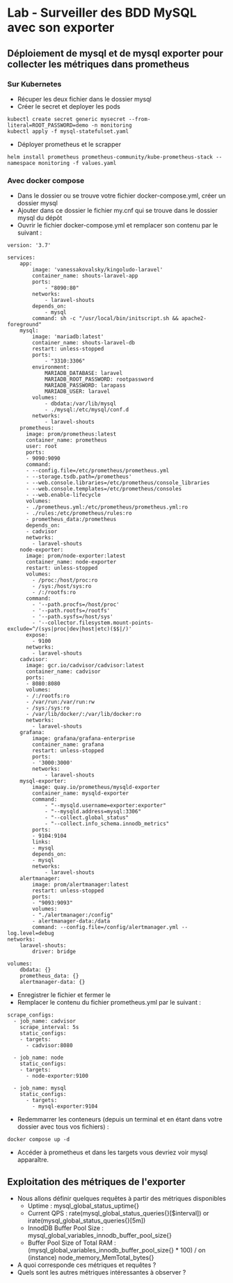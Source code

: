 # Lab - Surveiller des BDD MySQL avec son exporter

## Déploiement de mysql et de mysql exporter pour collecter les métriques dans prometheus 

### Sur Kubernetes

- Récuper les deux fichier  dans le dossier mysql 
- Créer le secret et deployer les pods
```
kubectl create secret generic mysecret --from-literal=ROOT_PASSWORD=demo -n monitoring
kubectl apply -f mysql-statefulset.yaml
```

- Déployer prometheus et le scrapper 
```
helm install prometheus prometheus-community/kube-prometheus-stack --namespace monitoring -f values.yaml
```

### Avec docker compose
* Dans le dossier ou se trouve votre fichier docker-compose.yml, créer un dossier mysql
* Ajouter dans ce dossier le fichier my.cnf qui se trouve dans le dossier mysql du dépôt
* Ouvrir le fichier docker-compose.yml et remplacer son contenu par le suivant :
```
version: '3.7'

services:
    app:
        image: 'vanessakovalsky/kingoludo-laravel'
        container_name: shouts-laravel-app
        ports:
            - "8090:80"
        networks:
            - laravel-shouts
        depends_on:
            - mysql
        command: sh -c "/usr/local/bin/initscript.sh && apache2-foreground"
    mysql:
        image: 'mariadb:latest'
        container_name: shouts-laravel-db
        restart: unless-stopped
        ports:
            - "3310:3306"
        environment:
            MARIADB_DATABASE: laravel
            MARIADB_ROOT_PASSWORD: rootpassword
            MARIADB_PASSWORD: larapass
            MARIADB_USER: laravel
        volumes:
            - dbdata:/var/lib/mysql
            - ./mysql:/etc/mysql/conf.d
        networks:
            - laravel-shouts
    prometheus:
      image: prom/prometheus:latest
      container_name: prometheus
      user: root
      ports:
      - 9090:9090
      command:
      - --config.file=/etc/prometheus/prometheus.yml
      - --storage.tsdb.path=/prometheus'
      - --web.console.libraries=/etc/prometheus/console_libraries
      - --web.console.templates=/etc/prometheus/consoles
      - --web.enable-lifecycle
      volumes:
      - ./prometheus.yml:/etc/prometheus/prometheus.yml:ro
      - ./rules:/etc/prometheus/rules:ro
      - prometheus_data:/prometheus
      depends_on:
      - cadvisor
      networks:
        - laravel-shouts
    node-exporter:
      image: prom/node-exporter:latest
      container_name: node-exporter
      restart: unless-stopped
      volumes:
        - /proc:/host/proc:ro
        - /sys:/host/sys:ro
        - /:/rootfs:ro
      command:
        - '--path.procfs=/host/proc'
        - '--path.rootfs=/rootfs'
        - '--path.sysfs=/host/sys'
        - '--collector.filesystem.mount-points-exclude=^/(sys|proc|dev|host|etc)($$|/)'
      expose:
        - 9100
      networks:
        - laravel-shouts
    cadvisor:
      image: gcr.io/cadvisor/cadvisor:latest
      container_name: cadvisor
      ports:
      - 8080:8080
      volumes:
      - /:/rootfs:ro
      - /var/run:/var/run:rw
      - /sys:/sys:ro
      - /var/lib/docker/:/var/lib/docker:ro
      networks:
        - laravel-shouts
    grafana:
        image: grafana/grafana-enterprise
        container_name: grafana
        restart: unless-stopped
        ports:
        - '3000:3000'
        networks:
            - laravel-shouts
    mysql-exporter:
        image: quay.io/prometheus/mysqld-exporter
        container_name: mysqld-exporter
        command:
            - "--mysqld.username=exporter:exporter"
            - "--mysqld.address=mysql:3306"
            - "--collect.global_status"
            - "--collect.info_schema.innodb_metrics"
        ports:
        - 9104:9104
        links:
        - mysql
        depends_on:
        - mysql
        networks:
            - laravel-shouts
    alertmanager:
        image: prom/alertmanager:latest
        restart: unless-stopped
        ports:
        - "9093:9093"
        volumes:
        - "./alertmanager:/config"
        - alertmanager-data:/data
        command: --config.file=/config/alertmanager.yml --log.level=debug
networks:
    laravel-shouts:
        driver: bridge

volumes:
    dbdata: {}
    prometheus_data: {}
    alertmanager-data: {}
```
* Enregistrer le fichier et fermer le
* Remplacer le contenu du fichier prometheus.yml par le suivant :
```
scrape_configs:
  - job_name: cadvisor
    scrape_interval: 5s
    static_configs:
    - targets:
      - cadvisor:8080

  - job_name: node
    static_configs:
    - targets:
      - node-exporter:9100
  
  - job_name: mysql
    static_configs:
      - targets:
        - mysql-exporter:9104
```
* Redemmarrer les conteneurs (depuis un terminal et en étant dans votre dossier avec tous vos fichiers) :

```
docker compose up -d 
```

* Accéder à prometheus et dans les targets vous devriez voir mysql apparaître.

## Exploitation des métriques de l'exporter

* Nous allons définir quelques requêtes à partir des métriques disponibles
    * Uptime : mysql_global_status_uptime{}
    * Current QPS : rate(mysql_global_status_queries{}[$interval]) or irate(mysql_global_status_queries{}[5m])
    * InnodDB Buffer Pool Size : mysql_global_variables_innodb_buffer_pool_size{}
    * Buffer Pool Size of Total RAM : (mysql_global_variables_innodb_buffer_pool_size{} * 100) / on (instance) node_memory_MemTotal_bytes{}
* A quoi corresponde ces métriques et requêtes ?
* Quels sont les autres métriques intéressantes à observer ?

